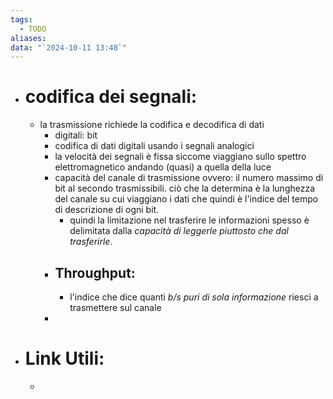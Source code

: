 ```yaml
---
tags:
  - TODO
aliases: 
data: "`2024-10-11 13:48`"
---
```

- # codifica dei segnali:
	- la trasmissione richiede la codifica e decodifica di dati 
		- digitali: bit 
		- codifica di dati digitali usando i segnali analogici
		- la velocità dei segnali è fissa siccome viaggiano sullo spettro elettromagnetico andando (quasi) a quella della luce
		- capacità del canale di trasmissione ovvero: il numero massimo di bit al secondo trasmissibili. ciò che la determina è la lunghezza del canale su cui viaggiano i dati che quindi è l'indice del tempo di descrizione di ogni bit.
			- quindi la limitazione nel trasferire le informazioni spesso è delimitata dalla _capacità di leggerle piuttosto che dal trasferirle_. 
		- ## Throughput: 
			- l'indice che dice quanti _b/s puri di sola informazione_ riesci a trasmettere sul canale 
		- 
- # Link Utili:
	- 